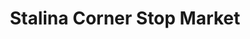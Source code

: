 ---
title: "Stalina Corner Stop Market"
url: /taylor/stalina-corner-stop-market/
shop: Lebensmittel
---